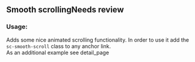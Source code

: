 <h2>Smooth scrolling<span class="status review">Needs review</span></h2>

### Usage:

Adds some nice animated scrolling functionality. In order to use it add the `sc-smooth-scroll` class to any anchor link.  
As an additional example see detail_page
